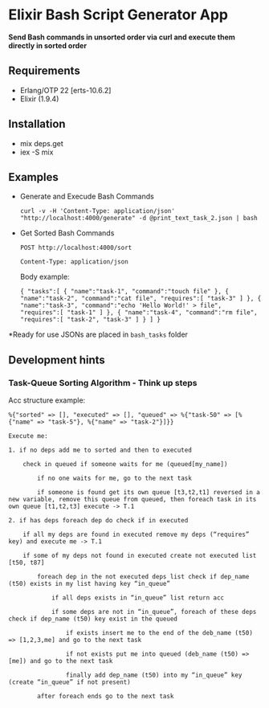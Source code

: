 # Elixir Bash Script Generator App

**Send Bash commands in unsorted order via curl and execute them directly in sorted order**

## Requirements
- Erlang/OTP 22 [erts-10.6.2]
- Elixir (1.9.4)

## Installation

- mix deps.get
- iex -S mix

## Examples
-  Generate and Execude Bash Commands

    `curl -v -H 'Content-Type: application/json' "http://localhost:4000/generate" -d @print_text_task_2.json | bash`
    
- Get Sorted Bash Commands

    `POST http://localhost:4000/sort`
    
    `Content-Type: application/json`
    
    Body example:
    
    `{
            "tasks":[
                {
                    "name":"task-1",
                    "command":"touch file"
                },
                {
                    "name":"task-2",
                    "command":"cat file",
                    "requires":[
                        "task-3"
                    ]
                },
                {
                    "name":"task-3",
                    "command":"echo 'Hello World!' > file",
                    "requires":[
                        "task-1"
                    ]
                },
                {
                    "name":"task-4",
                    "command":"rm file",
                    "requires":[
                        "task-2",
                        "task-3"
                    ]
                }
            ]
        }`
        
 *Ready for use JSONs are placed in `bash_tasks` folder
        
## Development hints

### Task-Queue Sorting Algorithm - Think up steps

Acc structure example:

`%{"sorted" => [], "executed" => [], "queued" => %{"task-50" => [%{"name" => "task-5"}, %{"name" => "task-2"}]}}`

    Execute me:

    1. if no deps add me to sorted and then to executed
    
        check in queued if someone waits for me (queued[my_name])
        
            if no one waits for me, go to the next task
            
            if someone is found get its own queue [t3,t2,t1] reversed in a new variable, remove this queue from queued, then foreach task in its own queue [t1,t2,t3] execute -> T.1
		
    2. if has deps foreach dep do check if in executed
    
        if all my deps are found in executed remove my deps (“requires” key) and execute me -> T.1
        
        if some of my deps not found in executed create not executed list [t50, t87]
        
            foreach dep in the not executed deps list check if dep_name (t50) exists in my list having key “in_queue”
            
                if all deps exists in “in_queue” list return acc
                
                if some deps are not in “in_queue”, foreach of these deps check if dep_name (t50) key exist in the queued
                
                    if exists insert me to the end of the deb_name (t50) => [1,2,3,me] and go to the next task
                    
                    if not exists put me into queued (deb_name (t50) => [me]) and go to the next task
                    
                    finally add dep_name (t50) into my “in_queue” key (create “in_queue” if not present)
                    
            after foreach ends go to the next task



